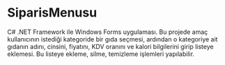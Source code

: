 # SiparisMenusu
C# .NET Framework ile Windows Forms uygulaması. Bu projede amaç kullanıcının istediği kategoride bir gıda seçmesi, ardından o kategoriye ait gıdanın adını, cinsini, fiyatını, KDV oranını ve kalori bilgilerini girip listeye eklemesi. Bu listeye ekleme, silme, temizleme işlemleri yapılabilir.
